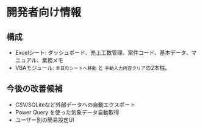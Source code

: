 # 開発者向け情報

## 構成
- Excelシート: ダッシュボード、売上工数管理、案件コード、基本データ、マニュアル、業務メモ
- VBAモジュール: `本日のシートへ移動` と `手動入力内容クリア`の2本柱。

## 今後の改善候補
- CSV/SQLiteなど外部データへの自動エクスポート
- Power Query を使った気象データ自動取得
- ユーザー別の簡易設定UI
